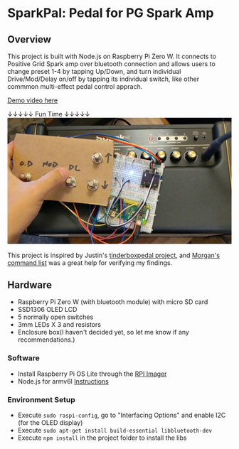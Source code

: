 # SparkPal: Pedal for PG Spark Amp

## Overview

This project is built with Node.js on Raspberry Pi Zero W. It connects to Positive Grid Spark amp over bluetooth connection and allows users to change preset 1-4 by tapping Up/Down, and turn individual Drive/Mod/Delay on/off by tapping its individual switch, like other commmon multi-effect pedal control apprach.

[Demo video here](https://www.youtube.com/watch?v=vtwOtqVu9dQ)

↓↓↓↓↓ Fun Time ↓↓↓↓↓
![Demo image](/assets/demo_1.jpg?raw=true "Fun Time")

This project is inspired by Justin's [tinderboxpedal project](https://github.com/jrnelson90/tinderboxpedal), and [Morgan's command list](https://blog.studioblip.com/guitar/amps/spark/footpedalV1) was a great help for verifying my findings. 

## Hardware
* Raspberry Pi Zero W (with bluetooth module) with micro SD card
* SSD1306 OLED LCD
* 5 normally open switches
* 3mm LEDs X 3 and resistors 
* Enclosure box(I haven't decided yet, so let me know if any recommendations.)

### Software
* Install Raspberry Pi OS Lite through the [RPI Imager](https://www.raspberrypi.org/software/)
* Node.js for armv6l [Instructions](https://www.thepolyglotdeveloper.com/2018/03/install-nodejs-raspberry-pi-zero-w-nodesource/)


### Environment Setup
* Execute `sudo raspi-config`, go to "Interfacing Options" and enable I2C (for the OLED display)
* Execute `sudo apt-get install build-essential libbluetooth-dev`
* Execute `npm install` in the project folder to install the libs
